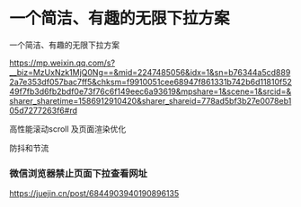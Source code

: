 # 一个简洁、有趣的无限下拉方案



一个简洁、有趣的无限下拉方案

https://mp.weixin.qq.com/s?__biz=MzUxNzk1MjQ0Ng==&mid=2247485056&idx=1&sn=b76344a5cd8892a7e353df057bac7ff5&chksm=f9910051cee68947f861331b742b6d11810f5249f7fb3d6fb2bdf0e73f76c6f149eec6a93619&mpshare=1&scene=1&srcid=&sharer_sharetime=1586912910420&sharer_shareid=778ad5bf3b27e0078eb105d7277263f6#rd



高性能滚动scroll 及页面渲染优化

防抖和节流





### 微信浏览器禁止页面下拉查看网址

https://juejin.cn/post/6844903940190896135